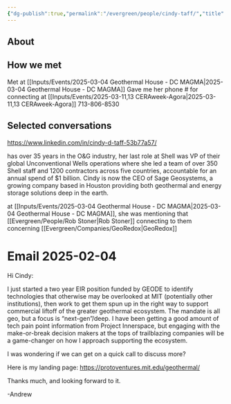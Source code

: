 ```yaml
---
{"dg-publish":true,"permalink":"/evergreen/people/cindy-taff/","title":"CEO","tags":["c_level","people","geo_eco"]}
---
```


## About


## How we met
Met at [[Inputs/Events/2025-03-04 Geothermal House - DC MAGMA\|2025-03-04 Geothermal House - DC MAGMA]]
Gave me her phone # for connecting at [[Inputs/Events/2025-03-11,13 CERAweek-Agora\|2025-03-11,13 CERAweek-Agora]]
713-806-8530

## Selected conversations
https://www.linkedin.com/in/cindy-d-taff-53b77a57/

has over 35 years in the O&G industry, her last role at Shell was VP of their global Unconventional Wells operations where she led a team of over 350 Shell staff and 1200 contractors across five countries, accountable for an annual spend of $1 billion. Cindy is now the CEO of Sage Geosystems, a growing company based in Houston providing both geothermal and energy storage solutions deep in the earth.

at [[Inputs/Events/2025-03-04 Geothermal House - DC MAGMA\|2025-03-04 Geothermal House - DC MAGMA]], she was mentioning that
[[Evergreen/People/Rob Stoner\|Rob Stoner]] connecting to them concerning [[Evergreen/Companies/GeoRedox\|GeoRedox]]




# Email 2025-02-04

Hi Cindy:

I just started a two year EIR position funded by GEODE to identify technologies that otherwise may be overlooked at MIT (potentially other institutions), then work to get them spun up in the right way to support commercial liftoff of the greater geothermal ecosystem. The mandate is all geo, but a focus is “next-gen”/deep. I have been getting a good amount of tech pain point information from Project Innerspace, but engaging with the make-or-break decision makers at the tops of trailblazing companies will be a game-changer on how I approach supporting the ecosystem.

I was wondering if we can get on a quick call to discuss more?

Here is my landing page:
https://protoventures.mit.edu/geothermal/

Thanks much, and looking forward to it.

-Andrew

